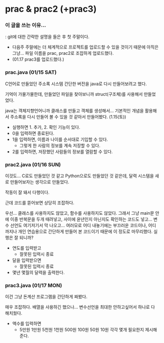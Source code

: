 # prac & prac2 (+prac3)

### 이 글을 쓰는 이유...

: git에 대한 간략한 설명을 들은 후 첫 주말이다.

- 다음주 주말에는 더 체계적으로 프로젝트를 업로드할 수 있을 것이기 때문에 아직은 그냥... 파일 이름을 prac, prac2로 조잡하게 업로드했다.
- (01.17 prac3를 업로드했다.)

### prac.java (01/15 SAT)

C언어로 만들었던 주소록 시스템 간단한 버전을 java로 다시 만들어보려고 했다.

기억이 가물가물한데, 만들었던 파일을 찾아보니까 struct(구조체)를 사용해서 만들었었다.

java는 객체지향언어니까 클래스를 만들고 객체를 생성해서... 기본적인 개념을 활용해서 주소록을 다시 만들어 볼 수 있을 것 같아서 만들어봤다. (1.15(토))

- 실행하면 1. 추가, 2. 확인 기능이 있다.
- 0을 입력하면 종료된다.
- 1을 입력하면, 이름과 나이를 순서대로 기입할 수 있다.
  - 그렇게 한 사람의 정보를 계속 저장할 수 있다.
- 2를 입력하면, 저장했던 사람들의 정보를 열람할 수 있다.

### prac2.java (01/16 SUN)

이것도... C로도 만들었던 것 같고 Python으로도 만들었던 것 같은데, 달력 시스템을 새로 만들어보자는 생각으로 만들었다.

작동이 잘 돼서 다행이다.

근데 코드를 뜯어보면 상당히 조잡하다.

우선... 클래스를 사용하지도 않았고, 함수를 사용하지도 않았다. 그래서 그냥 main문 안에 이중 반복문을 두개 때려넣고, 사이에 윤년인지 아닌지도 확인하는 코드도 넣고... 변수 선언도 여기저기서 막 나오고... 여러모로 어디 내놓기에는 부끄러운 코드이나, 어디까지나 개인 연습용으로 간단하게 만들어 본 코드이기 때문에 이 정도로 마무리했다. 실행은 잘 되니까?

- 연도를 입력받고
  - 잘못된 입력시 종료
- 달을 입력받으면
  - 잘못된 입력시 종료
- 몇년 몇월의 달력을 출력한다.

### prac3.java (01/17 MON)

이건 그냥 돈계산 프로그램을 간단하게 짜봤다.

매우 조잡하다. 배열을 사용하긴 했으나... 변수선언을 최대한 안하고싶어서 하나로 다 해치웠다.

- 액수를 입력하면
  - 5만원 1만원 5천원 1천원 500원 100원 50원 10원 각각 몇개 필요한지 제시해준다.
